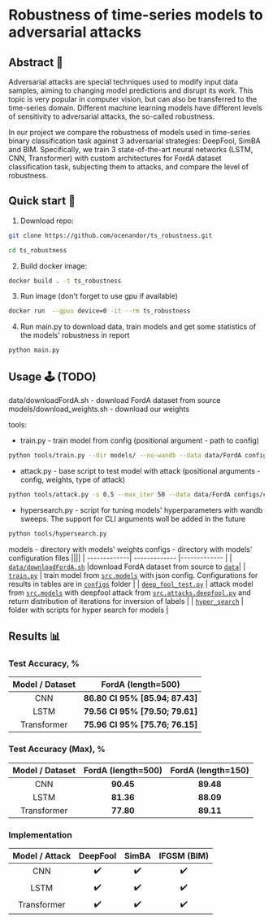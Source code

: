 # Robustness of time-series models to adversarial attacks
## Abstract :memo:

Adversarial attacks are special techniques used to modify input data samples, aiming to changing model predictions and disrupt its work. 
This topic is very popular in computer vision, but can also be transferred to the time-series domain. 
Different machine learning models have different levels of sensitivity to adversarial attacks, the so-called robustness.

In our project we compare the robustness of models used in time-series binary classification task against 3 adversarial strategies: DeepFool, SimBA and BIM. 
Specifically, we train 3 state-of-the-art neural networks (LSTM, CNN, Transformer) with custom architectures for FordA dataset classification task, subjecting them to attacks, and compare the level of robustness. 

## Quick start :rocket:
1. Download repo:
```bash
git clone https://github.com/ocenandor/ts_robustness.git
```
```bash
cd ts_robustness
```

2. Build docker image:

```bash
docker build . -t ts_robustness
```

3. Run image (don't forget to use gpu if available)
 ```bash
docker run  --gpus device=0 -it --rm ts_robustness
```

4. Run main.py to download data, train models and get some statistics of the models' robustness in report
```bash
python main.py
```


## Usage :joystick: (TODO)

data/downloadFordA.sh - download FordA dataset from source
models/download_weights.sh - download our weights

tools:
  - train.py - train model from config (positional argument - path to config)
```bash
python tools/train.py --dir models/ --no-wandb --data data/FordA configs/cnn_500.json
```
  - attack.py - base script to test model with attack (positional arguments - config, weights, type of attack)
```bash
python tools/attack.py -s 0.5 --max_iter 50 --data data/FordA configs/cnn_500.json demo/cnn.pt deepfool
```
  - hypersearch.py - script for tuning models' hyperparameters with wandb sweeps. The support for CLI arguments woll be added in the future
```bash
python tools/hypersearch.py
```

models - directory with models' weights
configs - directory with models' configuration files
||||
| -------------| ------------- |------------- |
| [`data/downloadFordA.sh`](./data/downloadFordA.sh) |download FordA dataset from source to [`data`](./data)|
| [`train.py`](./train.py)   | train model from [`src.models`](./src/models) with json config. Configurations for results in tables are in [`configs`](./configs) folder  |
| [`deep_fool_test.py`](./deep_fool_test.py)  | attack model from [`src.models`](./src/models.py) with deepfool attack from [`src.attacks.deepfool.py`](./src/attacks/deepfool.py) and return distribution of iterations for inversion of labels  |
| [`hyper_search`](hyper_search/transformer_search.py)  |  folder with scripts for hyper search for models |


## Results :bar_chart:
### Test Accuracy, %
| Model / Dataset | FordA (length=500)|
| :-------------:| :-------------: |
| CNN   | **86.80 CI 95% [85.94; 87.43]**  | 
| LSTM  | **79.56 CI 95% [79.50; 79.61]**  |
| Transformer  | **75.96 CI 95% [75.76; 76.15]** | 

### Test Accuracy (Max), %
| Model / Dataset | FordA (length=500)| FordA (length=150)|
| :-------------:| :-------------: |:-------------:|
| CNN   | **90.45**  |**89.48** |
| LSTM  | **81.36**|**88.09**|
| Transformer  | **77.80** | **89.11**|

### Implementation
| Model / Attack | DeepFool | SimBA | IFGSM (BIM)|
| :-------------:| :-------------: | :-------------: | :-------------: |
| CNN   | :heavy_check_mark:  | :heavy_check_mark: | :heavy_check_mark: |
| LSTM  | :heavy_check_mark:  | :heavy_check_mark: | :heavy_check_mark: |
| Transformer  | :heavy_check_mark:  | :heavy_check_mark: | :heavy_check_mark: |
